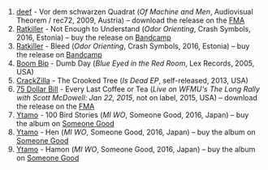 1. [deef](https://musicbrainz.org/artist/4e1edbee-5bd0-4063-9ef8-6457acd3b41d) - Vor dem schwarzen Quadrat (_Of Machine and Men_, Audiovisual Theorem / rec72, 2009, Austria) – download the release on the [FMA](http://freemusicarchive.org/music/75_Dollar_Bill/Live_on_WFMUs_The_Long_Rally_with_Scott_McDowell_Jan_22_2015/)
1. [Ratkiller](https://musicbrainz.org/artist/d6e239e1-69d8-4313-83f5-c9bef1fc2705) - Not Enough to Understand (_Odor Orienting_, Crash Symbols, 2016, Estonia) – buy the release on [Bandcamp](https://crashsymbols.bandcamp.com/album/odor-orienting)
1. [Ratkiller](https://musicbrainz.org/artist/d6e239e1-69d8-4313-83f5-c9bef1fc2705) - Bleed (_Odor Orienting_, Crash Symbols, 2016, Estonia) – buy the release on [Bandcamp](https://crashsymbols.bandcamp.com/album/odor-orienting)
1. [Boom Bip](https://musicbrainz.org/artist/e595ed1c-9251-4362-a816-534f141d16ce) - Dumb Day (_Blue Eyed in the Red Room_, Lex Records, 2005, USA)
1. [CrackZilla](https://musicbrainz.org/artist/9776c91a-3b86-485b-a612-77238c369e21) - The Crooked Tree (_Is Dead EP_, self-released, 2013, USA)
1. [75 Dollar Bill](http://musicbrainz.org/artist/2abe8e8b-4f70-4379-9348-ec559faab8e3) - Every Last Coffee or Tea (_Live on WFMU's The Long Rally with Scott McDowell: Jan 22, 2015_, not on label, 2015, USA) – download the release on the [FMA](http://freemusicarchive.org/music/75_Dollar_Bill/Live_on_WFMUs_The_Long_Rally_with_Scott_McDowell_Jan_22_2015/)
1. [Ytamo](http://musicbrainz.org/artist/6ac5f52f-9788-4656-a6b7-4e39ba1d98da) - 100 Bird Stories (_MI WO_, Someone Good, 2016, Japan) – buy the album on [Someone Good](http://emporium.room40.org/products/567266-ytamo-mi-wo)
1. [Ytamo](http://musicbrainz.org/artist/6ac5f52f-9788-4656-a6b7-4e39ba1d98da) - Hen (_MI WO_, Someone Good, 2016, Japan) – buy the album on [Someone Good](http://emporium.room40.org/products/567266-ytamo-mi-wo)
1. [Ytamo](http://musicbrainz.org/artist/6ac5f52f-9788-4656-a6b7-4e39ba1d98da) - Hamon (_MI WO_, Someone Good, 2016, Japan) – buy the album on [Someone Good](http://emporium.room40.org/products/567266-ytamo-mi-wo)